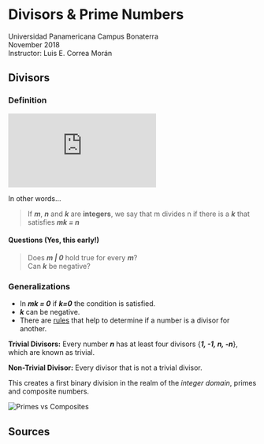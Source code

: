# Divisors & Prime Numbers

Universidad Panamericana Campus Bonaterra  
November 2018  
Instructor: Luis E. Correa Morán  

## Divisors

### Definition

![Divisor Definition](https://latex.codecogs.com/png.latex?%5Cdpi%7B100%7D%20%5Clarge%20%5Ctext%7Bgiven%20that%20%7D%20%5Cbold%7Bm%2C%20n%2C%20k%7D%20%5Cin%20%5Cmathbb%7BI%7D%5C%5C%20%5C%5C%20%5Ctext%7Bit%20is%20said%20that%20%7D%20%5Cbold%7Bm%7D%20%5Ctext%7B%20is%20a%20divisor%20of%20%7D%20%5Cbold%7Bn%7D%5C%5C%20%5C%5C%20%5Ctext%7Bif%20there%20is%20a%20factor%20%7D%20%5Cbold%7Bk%7D%20%5Ctext%7B%20that%20satisfies%7D%5C%5C%20%5C%5C%20%5Cbold%7Bmk%20%3D%20n%7D%5C%5C%20%5C%5C%20%5Ctext%7BIt%20is%20said%20that%20%7D%5C%5C%20m%20%7C%20n)

In other words...  
> If ***m***, ***n*** and ***k*** are **integers**, we say that m divides n if there is a ***k*** that satisfies ***mk = n***  

#### Questions (Yes, this early!)

> Does ***m | 0*** hold true for every ***m***?  
> Can ***k*** be negative?

### Generalizations

* In ***mk = 0*** if ***k=0*** the condition is satisfied.  
* ***k*** can be negative.
* There are [rules](https://en.wikipedia.org/wiki/Divisibility_rule) that help to determine if a number is a divisor for another.  

**Trivial Divisors:** Every number ***n*** has at least four divisors {***1, -1, n, -n***}, which are known as trivial.

**Non-Trivial Divisor:** Every divisor that is not a trivial divisor.  

This creates a first binary division in the realm of the *integer domain*, primes and composite numbers.

![Primes vs Composites](https://upload.wikimedia.org/wikipedia/commons/thumb/f/f0/Primes-vs-composites.svg/468px-Primes-vs-composites.svg.png)

## Sources